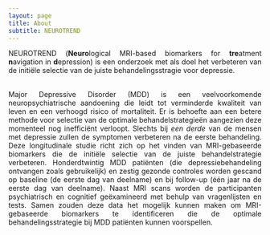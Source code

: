 ```yaml
---
layout: page
title: About
subtitle: NEUROTREND
---
```

<div align = "justify">
<p>
NEUROTREND (<b>Neuro</b>logical MRI-based biomarkers for <b>tre</b>atment <b>n</b>avigation in <b>d</b>epression) is een onderzoek met als doel het verbeteren van de initiële selectie van de juiste behandelingsstragie voor depressie.

<br>Major Depressive Disorder (MDD) is een veelvoorkomende neuropsychiatrische aandoening die leidt tot verminderde kwaliteit van leven en een verhoogd risico of mortaliteit. Er is behoefte aan een betere methode voor selectie van de optimale behandelstrategieën aangezien deze momenteel nog inefficiënt verloopt. Slechts bij <i>een derde</i> van de mensen met depressie zullen de symptomen verbeteren na de eerste behandeling. Deze longitudinale studie richt zich op het vinden van MRI-gebaseerde biomarkers die de initiële selectie van de juiste behandelstrategie verbeteren. Honderdtwintig MDD patiënten (die depressiebehandeling ontvangen zoals gebruikelijk) en zestig gezonde controles worden gescand op baseline (de eerste dag van deelname) en bij follow-up (één jaar na de eerste dag van deelname). Naast MRI scans worden de participanten psychiatrisch en cognitief geëxamineerd met behulp van vragenlijsten en tests. Samen zouden deze data het mogelijk kunnen maken om MRI-gebaseerde biomarkers te identificeren die de optimale behandelingsstrategie bij MDD patiënten kunnen voorspellen.
</p></div>
